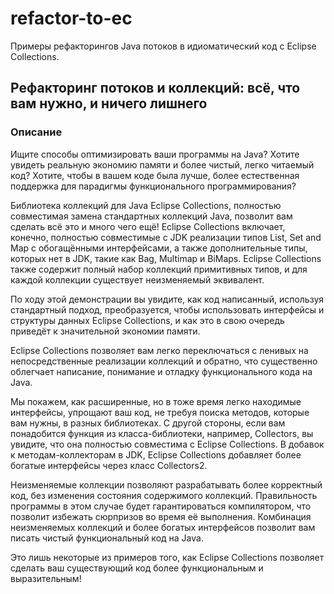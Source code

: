 # refactor-to-ec

Примеры рефакторингов Java потоков в идиоматический код с Eclipse Collections.

## Рефакторинг потоков и коллекций: всё, что вам нужно, и ничего лишнего
### Описание

Ищите способы оптимизировать ваши программы на Java? Хотите увидеть реальную экономию памяти и более чистый,
легко читаемый код? Хотите, чтобы в вашем коде была лучше, более естественная поддержка для парадигмы 
функционального программирования?

Библиотека коллекций для Java Eclipse Collections, полностью совместимая замена стандартных коллекций Java, 
позволит вам сделать всё это и много чего ещё! Eclipse Collections включает, конечно, полностью совместимые 
с JDK реализации типов List, Set and Map с обогащёнными интерфейсами, а также дополнительные типы, которых 
нет в JDK, такие как Bag, Multimap и BiMaps. Eclipse Collections также содержит полный набор коллекций примитивных 
типов, и для каждой коллекции существует неизменяемый эквивалент.
 
По ходу этой демонстрации вы увидите, как код написанный, используя стандартный подход, преобразуется, чтобы 
использовать интерфейсы и структуры данных Eclipse Collections, и как это в свою очередь приведёт к значительной 
экономии памяти. 

Eclipse Collections позволяет вам легко переключаться с ленивых на непосредственныe реализации коллекций и обратно, 
что существенно облегчает написание, понимание и отладку функционального кода на Java. 

Мы покажем, как расширенные, но в тоже время легко находимые интерфейсы, упрощают ваш код, не требуя поиска методов, 
которые вам нужны, в разных библиотеках. С другой стороны, если вам понадобится функция из класса-библиотеки, например, 
Collectors, вы увидите, что она полностью совместима с Eclipse Collections. В добавок к методам-коллекторам в JDK, 
Eclipse Collections добавляет более богатые интерфейсы через класс Collectors2.

Неизменяемые коллекции позволяют разрабатывать более корректный код, без изменения состояния содержимого коллекций. 
Правильность программы в этом случае будет гарантироваться компилятором, что позволит избежать сюрпризов во время её 
выполнения. Комбинация неизменяемых коллекций и более богатых интерфейсов позволит вам писать чистый функциональный 
код на Java. 
 
Это лишь некоторые из примеров того, как Eclipse Collections позволяет сделать ваш существующий код более 
функциональным и выразительным!

